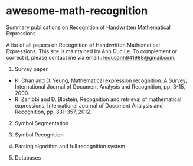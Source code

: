 # awesome-math-recognition

Summary publications on Recognition of Handwritten Mathematical Expressions

A list of all papers on Recognition of Handwritten Mathematical Expressions. This site is maintained by Anh Duc Le. To complement or correct it, please contact me via email : leducanh841988@gmail.com.
1. Survey paper

- K. Chan and D. Yeung, Mathematical expression recognition: A Survey, International Journal of
Document Analysis and Recognition, pp. 3-15, 2000.
- R. Zanibbi and D. Blostein, Recognition and retrieval of mathematical expressions, International
Journal of Document Analysis and Recognition, pp. 331-357, 2012.

2. Symbol Segmentation

3. Symbol Recognition

4. Parsing algorithm and full recognition system

5. Databases

